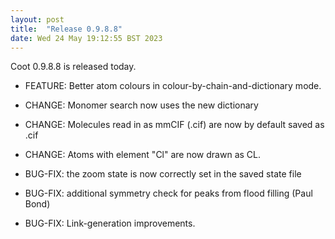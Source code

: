 ```yaml
---
layout: post
title:  "Release 0.9.8.8"
date: Wed 24 May 19:12:55 BST 2023
---
```


Coot 0.9.8.8 is released today.

  - FEATURE: Better atom colours in colour-by-chain-and-dictionary mode.

  - CHANGE:  Monomer search now uses the new dictionary

  - CHANGE:  Molecules read in as mmCIF (.cif) are now by default saved as .cif

  - CHANGE:  Atoms with element "Cl" are now drawn as CL.

  - BUG-FIX: the zoom state is now correctly set in the saved state file

  - BUG-FIX: additional symmetry check for peaks from flood filling (Paul Bond)

  - BUG-FIX: Link-generation improvements.

